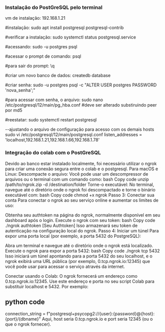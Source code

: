 ### Instalação do PostGreSQL pelo terminal
vm de instalação: 192.168.1.21

#instalação:
sudo apt install postgresql postgresql-contrib

#verificar a instalação:
sudo systemctl status postgresql.service

#acessando:
sudo -u postgres psql

#acessar o prompt de comando:
psql

#para sair do prompt:
\q

#criar um novo banco de dados:
createdb database

#criar senha:
sudo -u postgres psql -c "ALTER USER postgres PASSWORD 'nova_senha';"


#para acessar com senha, o arquivo: sudo nano /etc/postgresql/12/main/pg_hba.conf
#deve ser alterado substiruindo peer por md5

#reestatar:
sudo systemctl restart postgresql

--ajustando o arquivo de configuração para acesso com os demais hosts 
sudo vi /etc/postgresql/12/main/postgresql.conf
listen_addresses = 'localhost,192.168.1.21,192.168.1.66,192.168.1.78' 





### Integração do colab com o PostGreSQL 

Devido ao banco estar instalado localmente, foi necessário utilizar o ngrok para criar uma conexão segura entre o colab e o postgresql.
Para macOS e Linux:
Descompacte o arquivo: Você pode usar um descompressor de arquivos ou o terminal com um comando como:
bash
Copy code
unzip /path/to/ngrok.zip -d /destination/folder
Torne-o executável: No terminal, navegue até o diretório onde o ngrok foi descompactado e torne o binário executável com:
bash
Copy code
chmod +x ngrok
Passo 3: Conectar sua conta
Para conectar o ngrok ao seu serviço online e aumentar os limites de uso:

Obtenha seu authtoken na página do ngrok, normalmente disponível em seu dashboard após o login.
Execute o ngrok com seu token:
bash
Copy code
./ngrok authtoken [Seu Authtoken]
Isso armazenará seu token de autenticação na configuração local do ngrok.
Passo 4: Iniciar um túnel
Para expor uma porta local (por exemplo, a porta 5432 do PostgreSQL):

Abra um terminal e navegue até o diretório onde o ngrok está localizado.
Execute o ngrok para expor a porta 5432:
bash
Copy code
./ngrok tcp 5432
Isso iniciará um túnel apontando para a porta 5432 do seu localhost, e o ngrok exibirá uma URL pública (por exemplo, 0.tcp.ngrok.io:12345) que você pode usar para acessar o serviço através da internet.


Conectar usando o Colab: O ngrok fornecerá um endereço como 0.tcp.ngrok.io:12345. Use este endereço e porta no seu script Colab para substituir localhost e 5432. Por exemplo:

## python code

connection_string = f"postgresql+psycopg2://{user}:{password}@{host}:{port}/{dbname}"
Aqui, host seria 0.tcp.ngrok.io e port seria 12345 (ou o que o ngrok fornecer).
